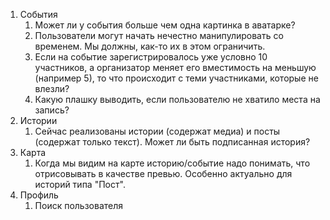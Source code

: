 1.  События
	1. Может ли у события больше чем одна картинка в аватарке?
	2. Пользователи могут начать нечестно манипулировать со временем. Мы должны, как-то их в этом ограничить.
	3. Если на событие зарегистрировалось уже условно 10 участников, а организатор меняет его вместимость на меньшую (например 5), то что происходит с теми участниками, которые не влезли?
	4. Какую плашку выводить, если пользователю не хватило места на запись?
2. Истории
	1. Сейчас реализованы истории (содержат медиа) и посты (содержат только текст). Может ли быть подписанная история?
3. Карта
	1. Когда мы видим на карте историю/событие надо понимать, что отрисовывать в качестве превью. Особенно актуально для историй типа "Пост".
4. Профиль
	1. Поиск пользователя

